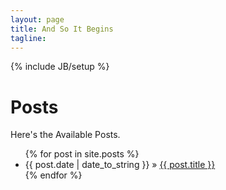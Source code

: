 ```yaml
---
layout: page
title: And So It Begins
tagline: 
---
```

{% include JB/setup %}

# Posts

Here's the Available Posts.

<ul class="posts">
  {% for post in site.posts %}
    <li><span>{{ post.date | date_to_string }}</span> &raquo; <a href="{{ BASE_PATH }}{{ post.url }}">{{ post.title }}</a></li>
  {% endfor %}
</ul>